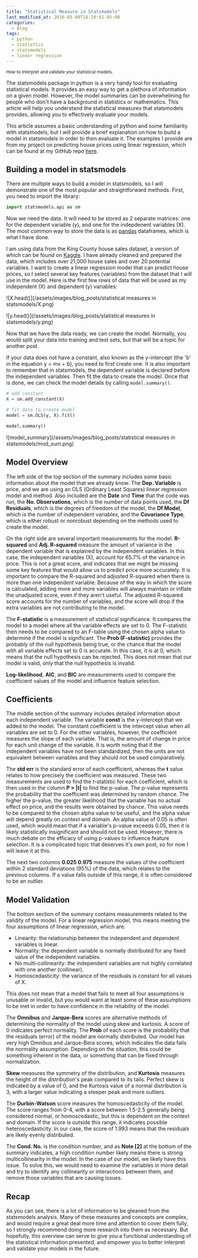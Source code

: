 ```yaml
---
title: "Statistical Measure in Statsmodels"
last_modified_at: 2016-03-09T16:20:02-05:00
categories:
  - Blog
tags:
  - python
  - statistics
  - statsmodels
  - linear regression
---
```


<small>How to interpret and validate your statistical models.</small>

The statsmodels package in python is a very handy tool for evaluating statistical models. It provides an easy way to get a plethora of information on a given model. However, the model summaries can be overwhelming for people who don't have a background in statistics or mathematics. This article will help you understand the statistical measures that statsmodels provides, allowing you to effectively evaluate your models.

This article assumes a basic understanding of python and some familiarity with statsmodels, but I will provide a brief explanation on how to build a model in statsmodels in order to then evaluate it. The examples I provide are from my project on predicting house prices using linear regression, which can be found at my GitHub repo [here](https://github.com/luke-lite/Residential-Real-Estate-Analysis).

## Building a model in statsmodels

There are multiple ways to build a model in statsmodels, so I will demonstrate one of the most popular and straightforward methods. First, you need to import the library:

```python
import statsmodels.api as sm
```

Now we need the data. It will need to be stored as 2 separate matrices: one for the dependent variable (y), and one for the indepdenent variables (X). The most common way to store the data is as [pandas](pandas.pydata.org) dataframes, which is what I have done.

I am using data from the King County house sales dataset, a version of which can be found on [Kaggle](kaggle.com/datasets/harlfoxem/housesalesprediction). I have already cleaned and prepared the data, which includes over 21,000 house sales and over 20 potential variables. I want to create a linear regression model that can predict house prices, so I select several key features (variables) from the dataset that I will use in the model. Here is the first few rows of data that will be used as my independent (X) and dependent (y) variables:

![X.head()](/assets/images/blog_posts/statistical measures in statsmodels/X.png)

![y.head()](/assets/images/blog_posts/statistical measures in statsmodels/y.png)

Now that we have the data ready, we can create the model. Normally, you would split your data into training and test sets, but that will be a topic for another post.

If your data does not have a constant, also known as the y-intercept (the 'b' in the equation y = mx + b), you need to first create one. It is also important to remember that in statsmodels, the dependent variable is declared before the independent variables. Then fit the data to create the model. Once that is done, we can check the model details by calling `model.summary()`.

```python
# add constant
X = sm.add_constant(X)

# fit data to create model
model = sm.OLS(y, X).fit()

model.summary()
```

![model_summary](/assets/images/blog_posts/statistical measures in statsmodels/mod_sum.png)

## Model Overview

The left side of the top section of the summary includes some basic information about the model that we already know. The **Dep. Variable** is price, and we are using an OLS (Ordinary Least Squares) linear regression model and method. Also included are the **Date** and **Time** that the code was run, the **No. Observations**, which is the number of data points used, the **Df Residuals**, which is the degrees of freedom of the model, the **Df Model**, which is the number of independent variables, and the **Covariance Type**, which is either robust or nonrobust depending on the methods used to create the model.

On the right side are several important measurements for the model. **R-squared** and **Adj. R-squared** measure the amount of variance in the dependent variable that is explained by the independent variables. In this case, the independent variables (X), account for 65.7% of the variance in price. This is not a great score, and indicates that we might be missing some key features that would allow us to predict price more accurately. It is important to compare the R-squared and adjusted R-squared when there is more than one independent variable. Because of the way in which the score is calculated, adding more and more variables will always maintain or inflate the unadjusted score, even if they aren't useful. The adjusted R-squared score accounts for the number of variables, and the score will drop if the extra variables are not contributing to the model.

The **F-statistic** is a measurement of statistical significance. It compares the model to a model where all the variable effects are set to 0. The F-statistic then needs to be compared to an F-table using the chosen alpha value to determine if the model is significant. The **Prob (F-statistic)** provides the probably of the null hypothesis being true, or the chance that the model with all variable effects set to 0 is accurate. In this case, it is at 0, which means that the null hypothesis can be rejected. This does not mean that our model is valid, only that the null hypothesis is invalid.

**Log-likelihood**, **AIC**, and **BIC** are measurements used to compare the coefficient values of the model and influence feature selection.

## Coefficients

The middle section of the summary includes detailed information about each independent variable. The variable **const** is the y-intercept that we added to the model. The constant coefficient is the intercept value when all variables are set to 0. For the other variables, however, the coefficient measures the slope of each variable. That is, the amount of change in price for each unit change of the variable. It is worth noting that if the independent variables have not been standardized, then the units are not equivalent between variables and they should not be used comparatively.

The **std err** is the standard error of each coefficient, whereas the **t** value relates to how precisely the coefficient was measured. These two measurements are used to find the t-statistic for each coefficient, which is then used in the column **P > |t|** to find the p-value. The p-value represents the probability that the coefficient was determined by random chance. The higher the p-value, the greater likelihood that the variable has no actual effect on price, and the results were obtained by chance. This value needs to be compared to the chosen alpha value to be useful, and the alpha value will depend greatly on context and domain. An alpha value of 0.05 is often used, which would mean that if a variable's p-value exceeds 0.05, then it is likely statistically insignificant and should not be used. However, there is much debate on the efficacy of using p-values to influence feature selection. It is a complicated topic that deserves it's own post, so for now I will leave it at this.

The next two columns **0.025 0.975** measure the values of the coefficient within 2 standard deviations (95%) of the data, which relates to the previous columns. If a value falls outside of this range, it is often considered to be an outlier.

## Model Validation

The bottom section of the summary contains measurements related to the validity of the model. For a linear regression model, this means meeting the four assumptions of linear regression, which are:

 - Linearity: the relationship between the independent and dependent variables is linear.
 - Normality: the dependent variable is normally distributed for any fixed value of the independent variables.
 - No multi-collinearity: the independent variables are not highly correlated with one another (collinear).
 - Homoscedasticity: the variance of the residuals is constant for all values of X.

This does not mean that a model that fails to meet all four assumptions is unusable or invalid, but you would want at least some of these assumptions to be met in order to have confidence in the reliability of the model.

The **Omnibus** and **Jarque-Bera** scores are alternative methods of determining the normality of the model using skew and kurtosis. A score of 0 indicates perfect normality. The **Prob** of each score is the probability that the residuals (error) of the model are normally distributed. Our model has very high Omnibus and Jarque-Bera scores, which indicates the data fails the normality assumption. Depending on the situation, this could be something inherent in the data, or something that can be fixed through normalization.

**Skew** measures the symmetry of the distribution, and **Kurtosis** measures the height of the distribution's peak compared to its tails. Perfect skew is indicated by a value of 0, and the Kurtosis value of a normal distribution is 3, with a larger value indicating a steeper peak and more outliers.

The **Durbin-Watson** score measures the homoscedasticity of the model. The score ranges from 0-4, with a score between 1.5-2.5 generally being considered normal, or homoscedastic, but this is dependent on the context and domain. If the score is outside this range, it indicates possible heteroscedasticity. In our case, the score of 1.993 means that the residuals are likely evenly distributed.

The **Cond. No.** is the condition number, and as **Note [2]** at the bottom of the summary indicates, a high condition number likely means there is strong multicollinearity in the model. In the case of our model, we likely have this issue. To solve this, we would need to examine the variables in more detail and try to identify any collinearity or interactions between them, and remove those variables that are causing issues.

## Recap

As you can see, there is a lot of information to be gleaned from the statsmodels analysis. Many of these measures and concepts are complex, and would require a great deal more time and attention to cover them fully, so I strongly recommend doing more research into them as necessary. But hopefully, this overview can serve to give you a functional understanding of the statistical information presented, and empower you to better interpret and validate your models in the future.
